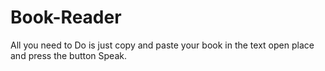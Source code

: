 # Book-Reader
All you need to Do is just copy and paste your book in the text open place and press the button Speak.
